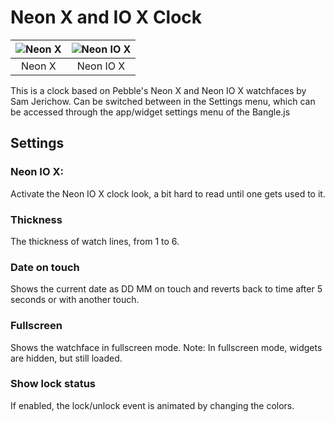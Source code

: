 # Neon X and IO X Clock

| ![Neon X](neonx-screenshot.png) | ![Neon IO X](neoniox-screenshot.png) |
|---------------------------------|--------------------------------------|
| <center>Neon X</center>         | <center>Neon IO X</center>           |

This is a clock based on Pebble's Neon X and Neon IO X watchfaces by Sam Jerichow.
Can be switched between in the Settings menu, which can be accessed through
the app/widget settings menu of the Bangle.js

## Settings

### Neon IO X:
Activate the Neon IO X clock look, a bit hard to read until one gets used to it.

### Thickness
The thickness of watch lines, from 1 to 6.

### Date on touch
Shows the current date as DD MM on touch and reverts back to time after 5 seconds or with another touch.

### Fullscreen
Shows the watchface in fullscreen mode.
Note: In fullscreen mode, widgets are hidden, but still loaded.

### Show lock status
If enabled, the lock/unlock event is animated by changing the colors.